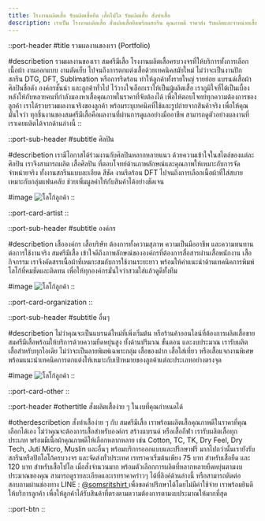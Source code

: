 ```yaml
---
title: โรงงานผลิตเสื้อ รับผลิตเสื้อยืด เสื้อโปโล รับผลิตเสื้อ สั่งทำเสื้อ
description: เราเป็น โรงงานผลิตเสื้อ สั่งผลิตเสื้อยืดพร้อมสกรีน คุณภาพดี ราคาส่ง รับผลิตและจำหน่ายเสื้อ พร้อมสกรีนโลโก้ ทำแบรนด์ตัวเอง
---
```


::port-header
#title
รวมผลงานของเรา (Portfolio)

#describetion
รวมผลงานของเรา สมศรีมีเสื้อ โรงงานผลิตเสื้อครบวงจรที่ให้บริการทั้งการเลือกเนื้อผ้า งานออกแบบ งานตัดเย็บ
ไปจนถึงการตกแต่งเสื้อด้วยเทคนิคสมัยใหม่ ไม่ว่าจะเป็นงานปัก สกรีน DTG, DFT, Sublimation หรือการรีดร้อน
ทำให้ลูกค้าทั้งรายใหญ่ รายย่อย แบรนด์เสื้อผ้า ศิลปินชื่อดัง องค์กรชั้นนำ และลูกค้าทั่วไป
ไว้วางใจเลือกเราให้เป็นผู้ผลิตเสื้อ
เราภูมิใจที่ได้เป็นเบื้องหลังให้กับหลายคนที่กำลังมองหาเสื้อคุณภาพในราคาที่จับต้องได้
เพื่อให้ตอบโจทย์ทุกความต้องการของลูกค้า เราได้รวบรวมผลงานจริงของลูกค้า
พร้อมระบุเทคนิคที่ใช้และรูปถ่ายจากสินค้าจริง เพื่อให้คุณมั่นใจว่า
ทุกชิ้นงานของสมศรีมีเสื้อคือผลงานที่ผ่านการดูแลอย่างมืออาชีพ
สามารถดูตัวอย่างผลงานที่เราเคยผลิตได้จากด้านล่างนี้
::

::port-sub-header
#subtitle
ศิลปิน

#describetion
เรามีโอกาสได้ร่วมงานกับศิลปินหลากหลายแนว ด้วยความเข้าใจในสไตล์ของแต่ละศิลปิน เราจึงสามารถผลิต เสื้อศิลปิน ที่ตอบโจทย์ด้านภาพลักษณ์และคุณภาพให้เหมาะกับการจัดจำหน่ายจริง ทั้งงานสกรีนแบบละเอียด สีชัด งานรีดร้อน DFT ไปจนถึงการเลือกเนื้อผ้าที่ใส่สบาย เหมาะกับกลุ่มแฟนคลับ ช่วยเพิ่มมูลค่าให้กับสินค้าได้อย่างชัดเจน

#image
![โลโก้ลูกค้า](/home/portfolio/2.JPG)
::

::port-card-artist
<PortCard type="artist" />
::

::port-sub-header
#subtitle
องค์กร

#describetion
เสื้อองค์กร เสื้อบริษัท ต้องการทั้งความสุภาพ ความเป็นมืออาชีพ และความทนทานต่อการใช้งานจริง สมศรีมีเสื้อ เข้าใจดีถึงภาพลักษณ์ขององค์กรที่ต้องการสื่อสารผ่านเสื้อพนักงาน เสื้อกิจกรรม เราจึงคัดสรรเนื้อผ้าที่เหมาะสมกับการใช้งานระยะยาว พร้อมให้คำแนะนำด้านเทคนิคการพิมพ์โลโก้ที่คมชัดและติดทน เพื่อให้ทุกองค์กรมั่นใจว่าสวมใส่แล้วดูดีทั้งทีม

#image
![โลโก้ลูกค้า](/home/portfolio/5.JPG)
::

::port-card-organization
<PortCard type="organization" />
::

::port-sub-header
#subtitle
อื่นๆ

#describetion
ไม่ว่าคุณจะเป็นแบรนด์ใหม่ที่เพิ่งเริ่มต้น หรือร้านค้าออนไลน์ที่ต้องการผลิตเสื้อขาย สมศรีมีเสื้อพร้อมให้บริการด้วยความยืดหยุ่นสูง ทั้งด้านปริมาณ ขั้นตอน และงบประมาณ เรารับผลิตเสื้อสำหรับทุกไอเดีย ไม่ว่าจะเป็นลายพิมพ์เฉพาะกลุ่ม เสื้อของฝาก เสื้อใส่เที่ยว หรือเสื้อแจกงานพิเศษ พร้อมแนะนำเทคนิคการตกแต่งให้เหมาะกับเป้าหมายของลูกค้าแต่ละประเภทอย่างตรงจุด

#image
![โลโก้ลูกค้า](/home/portfolio/3.JPG)
::

::port-card-other
<PortCard type="other" />
::

::port-header
#othertitle
สั่งผลิตเสื้อง่าย ๆ ในงบที่คุณกำหนดได้

#otherdescribetion
สั่งทำเสื้อง่าย ๆ กับ สมศรีมีเสื้อ เราพร้อมผลิตเสื้อคุณภาพดีในราคาที่คุณเลือกได้เอง ไม่ว่าคุณจะต้องการเสื้อสำหรับองค์กร สร้างแบรนด์ หรือเสื้อกีฬา เรารับผลิตเสื้อทุกประเภท พร้อมมีเนื้อผ้าคุณภาพดีให้เลือกหลากหลาย เช่น Cotton, TC, TK, Dry Feel, Dry Tech, Juti Micro, Muslin และอื่นๆ พร้อมบริการออกแบบและปรึกษาฟรี มากไปกว่านั้นเรายังรับสกรีนหรือปักโลโก้ครบวงจร และจัดส่งทั่วประเทศ เรทราคาเริ่มต้นเพียง 75 บาท สำหรับเสื้อยืด และ 120 บาท สำหรับเสื้อโปโล เมื่อสั่งจำนวนมาก พร้อมตัวเลือกการผลิตที่หลากหลายยืดหยุ่นตามงบประมาณของคุณ สามารถดูรายละเอียดและเรทราคาคร่าวๆ ได้ที่ลิงค์ด้านล่างนี้ หรือสามารถติดต่อสอบถามผ่านช่องทาง LINE : <a href="https://page.line.me/diz8986o?openQrModal=true" class="text-primary hover:text-primary-50 font-bold duration-300" target="_blank"> @somsritshirt </a>เพื่อขอคำปรึกษาได้โดยไม่มีค่าใช้จ่าย เราพร้อมยินดีให้บริการลูกค้า เพื่อให้ลูกค้าได้รับสินค้าที่ตรงตามตวามต้องการตามงบประมาณให้มากที่สุด

::port-btn
::
